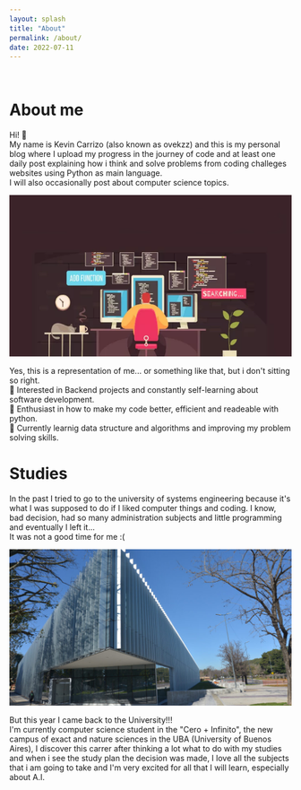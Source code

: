 ```yaml
---
layout: splash
title: "About"
permalink: /about/
date: 2022-07-11
---
```

<br>

# About me

Hi! 👋   
My name is Kevin Carrizo (also known as ovekzz) and this is my personal blog where I upload my progress in the journey of code and at least one daily post explaining how i think and solve problems from coding challeges websites using Python as main language.  
I will also occasionally post about computer science topics.

![](/assets/images/progwithcat.png)

Yes, this is a representation of me... or something like that, but i don't sitting so right.  
👀 Interested in Backend projects and constantly self-learning about software development.  
💞️ Enthusiast in how to make my code better, efficient and readeable with python.  
🌱 Currently learnig data structure and algorithms and improving my problem solving skills.

# Studies

In the past I tried to go to the university of systems engineering because it's what I was supposed to do if I liked computer things and coding. I know, bad decision, had so many administration subjects and little programming and eventually I left it...  
It was not a good time for me :(

![](/assets/images/ceromasinfinito.jpg)

But this year I came back to the University!!!  
I'm currently computer science student in the "Cero + Infinito", the new campus of exact and nature sciences in the UBA (University of Buenos Aires), I discover this carrer after thinking a lot what to do with my studies and when i see the study plan the decision was made, I love all the subjects that i am going to take and I'm very excited for all that I will learn, especially about A.I.
